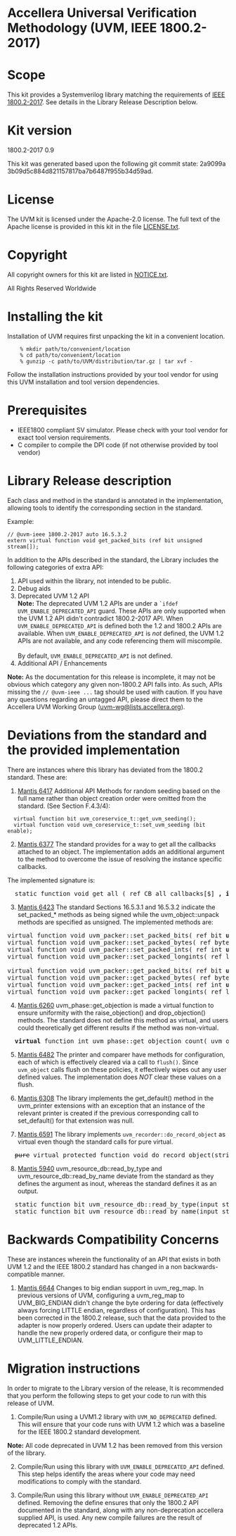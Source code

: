 # Accellera Universal Verification Methodology (UVM, IEEE 1800.2-2017)

# Scope

This kit provides a Systemverilog library matching the requirements of [IEEE 1800.2-2017](https://ieeexplore.ieee.org/document/7932212/). 
See details in the Library Release Description below.

# Kit version

1800.2-2017 0.9

This kit was generated based upon the following git commit state: 2a9099a 3b09d5c884d821157817ba7b6487f955b34d59ad.

# License

The UVM kit is licensed under the Apache-2.0 license.  The full text of
the Apache license is provided in this kit in the file [LICENSE.txt](./LICENSE.txt).

# Copyright

All copyright owners for this kit are listed in [NOTICE.txt](./NOTICE.txt).

All Rights Reserved Worldwide


# Installing the kit

Installation of UVM requires first unpacking the kit in a convenient
location.

```
    % mkdir path/to/convenient/location
    % cd path/to/convenient/location
    % gunzip -c path/to/UVM/distribution/tar.gz | tar xvf -
```

Follow the installation instructions provided by your tool vendor for
using this UVM installation and tool version dependencies.

# Prerequisites

- IEEE1800 compliant SV simulator. Please check with your tool vendor for exact tool version requirements.
- C compiler to compile the DPI code (if not otherwise provided by tool vendor)


# Library Release description

Each class and method in the standard is annotated in the implementation, allowing tools to identify 
the corresponding section in the standard. 

Example:
```
// @uvm-ieee 1800.2-2017 auto 16.5.3.2
extern virtual function void get_packed_bits (ref bit unsigned stream[]);
```
In addition to the APIs described in the standard, the Library includes the following categories of extra API:

1. API used within the library, not intended to be public. 
2. Debug aids
3. Deprecated UVM 1.2 API\
**Note:** The deprecated UVM 1.2 APIs are under a `` `ifdef UVM_ENABLE_DEPRECATED_API `` guard.  These APIs are
only supported when the UVM 1.2 API didn't contradict 1800.2-2017 API.  When `UVM_ENABLE_DEPRECATED_API` is defined
both the 1.2 and 1800.2 APIs are available.  When `UVM_ENABLE_DEPRECATED_API` is _not_ defined, the UVM 1.2
APIs are not available, and any code referencing them will miscompile.\
\
By default, `UVM_ENABLE_DEPRECATED_API` is not  defined. 
4. Additional API / Enhancements

**Note:** As the documentation for this release is incomplete, it may not be obvious which category any given non-1800.2 API
falls into.  As such, APIs missing the `// @uvm-ieee ...` tag should be used with caution.  If you have any questions regarding 
an untagged API, please direct them to the Accellera UVM Working Group (uvm-wg@lists.accellera.org).

# Deviations from the standard and the provided implementation

There are instances where this library has deviated from the 1800.2 standard. These are:

1. [Mantis 6417](https://accellera.mantishub.io/view.php?id=6417) Additional API Methods for random seeding based on the full name rather than object creation order were omitted from the standard. (See Section F.4.3/4):

```
  virtual function bit uvm_coreservice_t::get_uvm_seeding(); 
  virtual function void uvm_coreservice_t::set_uvm_seeding (bit enable);
```

2. [Mantis 6377](https://accellera.mantishub.io/view.php?id=6377) The standard provides for a way to get all the callbacks attached to an object.  The implementation adds an additional argument to the method to overcome the issue of resolving  the instance specific callbacks. 

The implemented signature is:
<pre>
  static function void get_all ( ref CB all_callbacks[$] <b>, input T obj=null</b> ); 
</pre>

3. [Mantis 6423](https://accellera.mantishub.io/view.php?id=6423) The standard Sections 16.5.3.1 and 16.5.3.2 indicate the set_packed_* methods as being signed while the uvm_object::unpack methods are specified as unsigned. The implemented methods are:

<pre>
virtual function void uvm_packer::set_packed_bits( ref bit <b>unsigned</b> stream[] );
virtual function void uvm_packer::set_packed_bytes( ref byte <b>unsigned</b> stream[] );
virtual function void uvm_packer::set_packed_ints( ref int <b>unsigned</b> stream[] );
virtual function void uvm_packer::set_packed_longints( ref longint <b>unsigned</b> stream[] );

virtual function void uvm_packer::get_packed_bits( ref bit <b>unsigned</b> stream[] );
virtual function void uvm_packer::get_packed_bytes( ref byte <b>unsigned</b> stream[] );
virtual function void uvm_packer::get_packed_ints( ref int <b>unsigned</b> stream[] );
virtual function void uvm_packer::get_packed_longints( ref longint <b>unsigned</b> stream[] );
</pre>

4. [Mantis 6260](https://accellera.mantishub.io/view.php?id=6260) uvm_phase::get_objection is made a virtual function to ensure uniformity with the raise_objection() and drop_objection() methods.  The standard does not define this method as virtual, and users could theoretically get different results if the method was non-virtual.

<pre>
  <b>virtual</b> function int uvm_phase::get_objection_count( uvm_object obj=null );
</pre>

5. [Mantis 6482](https://accellera.mantishub.io/view.php?id=6482) The printer and comparer have methods for configuration, each of which is effectively cleared via a call to `flush()`.  Since `uvm_object` calls flush on these policies, it effectively wipes out any user defined values.  The implementation does _NOT_ clear these values on a flush.

6. [Mantis 6308](https://accellera.mantishub.io/view.php?id=6308) The library implements the get_default() method in the uvm_printer extensions with an exception that an instance of the relevant printer is created if the previous corresponding call to set_default() for that extension was null. 

7. [Mantis 6591](https://accellera.mantishub.io/view.php?id=6591) The library implements `uvm_recorder::do_record_object` as virtual even though the standard calls for pure virtual.

<pre>
  <del>pure</del> virtual protected function void do_record_object(string name, uvm_object value);
</pre>

8. [Mantis 5940](https://accellera.mantishub.io/view.php?id=5940) uvm_resource_db::read_by_type and uvm_resource_db::read_by_name deviate from the standard as they defines the <val> argument as inout, whereas the standard defines it as an output.

<pre>
  static function bit uvm_resource_db::read_by_type(input string scope, <b>inout</b> T val, input uvm_object accessor = null);
  static function bit uvm_resource_db::read_by_name(input string scope, input string name, <b>inout</b> T val, input uvm_object accessor = null);
</pre>

# Backwards Compatibility Concerns

These are instances wherein the functionality of an API that exists in both UVM 1.2 and the IEEE 1800.2 standard has changed in a non 
backwards-compatible manner.

1. [Mantis 6644](https://accellera.mantishub.io/view.php?id=6644) Changes to big endian support in uvm_reg_map.  In previous versions of UVM, configuring a uvm_reg_map to UVM_BIG_ENDIAN didn't change the byte ordering for data (effectively always forcing LITTLE endian, regardless of configuration).  This has been corrected in the 1800.2 release, such that the data provided to the adapter is now properly ordered.  Users can update their adapter to handle the new properly ordered data, or configure their map to UVM_LITTLE_ENDIAN.
                             
# Migration instructions

In order to migrate to the Library version of the release, It is recommended that you perform the following steps to get your code to 
run with this release of UVM. 

1. Compile/Run using a UVM1.2 library with `UVM_NO_DEPRECATED` defined. This will ensure that your code runs 
with UVM 1.2 which was a baseline for the IEEE 1800.2 standard development.  

**Note:** All code deprecated in UVM 1.2 has been removed from this version of the library.

2. Compile/Run using this library with `UVM_ENABLE_DEPRECATED_API` defined.  This step helps identify the areas where your code may need modifications to comply with the standard.


3. Compile/Run using this library without `UVM_ENABLE_DEPRECATED_API` defined. Removing the define ensures that only the 1800.2 API documented in the standard, along with any non-deprecation accellera supplied API, is used.  Any new compile failures are the result of deprecated 1.2 APIs.
